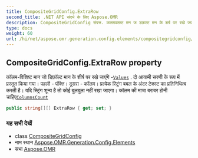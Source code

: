 ```yaml
---
title: CompositeGridConfig.ExtraRow
second_title: .NET API संदर्भ के लिए Aspose.OMR
description: CompositeGridConfig संपत्त. कलमवशष्ट मन ज डफ़ल्ट मन के शर्ष पर रखे जएंगे Values . द आयम सरण के रूप में प्रस्तुत कय गय पहल  पंक्त दूसर  कलम प्रत्येक स्ट्रंग बबल के अंदर टेक्स्ट क प्रतनधत्व करत है यद स्ट्रंग शून्य है त कई बुलबुल नहं रख जएग कलम क मत्र बरबर हन चहएColumnsCount
type: docs
weight: 60
url: /hi/net/aspose.omr.generation.config.elements/compositegridconfig/extrarow/
---
```

## CompositeGridConfig.ExtraRow property

कॉलम-विशिष्ट मान जो डिफ़ॉल्ट मान के शीर्ष पर रखे जाएंगे -[`Values`](../values/) . दो आयामी सरणी के रूप में प्रस्तुत किया गया। पहली - पंक्ति। दूसरा - कॉलम। प्रत्येक स्ट्रिंग बबल के अंदर टेक्स्ट का प्रतिनिधित्व करती है। यदि स्ट्रिंग शून्य है तो कोई बुलबुला नहीं रखा जाएगा। कॉलम की मात्रा बराबर होनी चाहिए[`ColumnsCount`](../columnscount/)

```csharp
public string[][] ExtraRow { get; set; }
```

### यह सभी देखें

* class [CompositeGridConfig](../)
* नाम स्थान [Aspose.OMR.Generation.Config.Elements](../../compositegridconfig/)
* सभा [Aspose.OMR](../../../)


